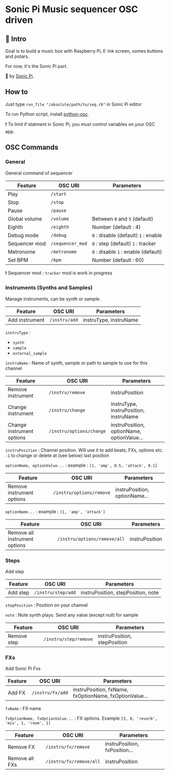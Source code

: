 # Sonic Pi Music sequencer OSC driven

## :musical_keyboard: Intro

Goal is to build a music box with Raspberry Pi, E-Ink screen, somes buttons and potars.

For now, it's the Sonic Pi part.

:rocket: by [Sonic Pi](https://sonic-pi.net/ "Sonic Pi - The Live Coding Music Synth for Everyone").

## How to

Just type `run_file "/absolute/path/to/seq.rb"` in Sonic Pi editor

To run Python script, install [python-osc](https://pypi.org/project/python-osc/ "python-osc · PyPI").

:heavy_exclamation_mark: To limit if statment in Sonic Pi, you must control variables on your OSC app.

## OSC Commands

### General

General command of sequencer

| Feature |   OSC URI     | Parameters  |
| ------------- | ---------------- | ----------------------     |
| Play          | `/start`         |                            |
| Stop          | `/stop`          |                            |
| Pause         | `/pause`         |                            |
| Global volume | `/volume`        | Between `0` and `5` (default)        |
| Eighth        | `/eighth`        | Number (default : 4)                  |
| Debug mode    | `/debug`         | `0` : disable (default) `1` : enable |
| Sequencer mod | `/sequencer_mod` | `0` : step (default) `1` : tracker   |
| Metronome     | `/metronome`      | `0` : disable `1` : enable (default) |
| Set BPM     | `/bpm`      | Number (default : 60) |

:heavy_exclamation_mark: Sequencer mod : `tracker` mod is work in progress

### Instruments (Synths and Samples)

Manage instruments, can be synth or sample.

| Feature |   OSC URI     | Parameters  |
| -------------- | ---------------- | ----------------------                 |
| Add instrument | `/instru/add`    | instruType, instruName |

`instruType` :
 - `synth`
 - `sample`
 - `external_sample`

`instruName` : Name of synth, sample or path to sample to use for this channel

| Feature |   OSC URI     | Parameters  |
| --------------    | ---------------- | ---------------------- |
| Remove instrument | `/instru/remove` | instruPosition         |
| Change instrument | `/instru/change` | instruType, instruPosition, instruName |
| Change instrument options | `/instru/options/change` | instruPosition, optionName, optionValue... |

`instruPosition` : Channel position. Will use it to add beats, FXs, options etc. `-1` to change or delete at (see below) last position

`optionName, optionValue...` : example : `[1, 'amp', 0.5, 'attack', 0.1]`

| Feature |   OSC URI     | Parameters  |
| --------------            | ----------------         | ----------------------        |
| Remove instrument options | `/instru/options/remove` | instruPosition, optionName... |

`optionName...` : example : `[1, 'amp', 'attack']`

| Feature |   OSC URI     | Parameters  |
| --------------                | ----------------             | ---------------------- |
| Remove all instrument options | `/instru/options/remove/all` | instruPosition         |

### Steps

Add step

| Feature |   OSC URI     | Parameters  |
| --------------                | ----------------             | ---------------------- |
| Add step | `/instru/step/add` | instruPosition, stepPosition, note        |

`stepPosition` : Position on your channel

`note` : Note synth plays. Send any value (except null) for sample

| Feature |   OSC URI     | Parameters  |
| --------------                | ----------------             | ---------------------- |
| Remove step | `/instru/step/remove` | instruPosition, stepPosition        |

### FXs

Add Sonic Pi Fxs

| Feature |   OSC URI     | Parameters  |
| --------------                | ----------------             | ---------------------- |
| Add FX | `/instru/fx/add` | instruPosition, fxName, fxOptionName, fxOptionValue...        |

`fxName` : FX name

`fxOptionName, fxOptionValue...` : FX options. Example `[3, 0, 'reverb', 'mix', 1, 'room', 1]`

| Feature |   OSC URI     | Parameters  |
| --------------                | ----------------             | ---------------------- |
| Remove FX | `/instru/fx/remove` | instruPosition, fxPosition...        |
| Remove all FXs | `/instru/fx/remove/all` | instruPosition      |
